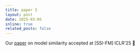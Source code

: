 ```yaml
---
title: paper 3
layout: post
date: 2025-03-05 
inline: true
related_posts: false
---
```


Our [paper](https://openreview.net/forum?id=sYB0Y0hOxi) on model similarity accepted at [SSI-FM] ICLR'25 :stars: